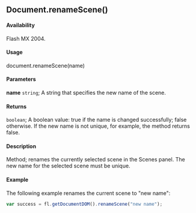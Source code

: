 ## Document.renameScene()

#### Availability

Flash MX 2004.

#### Usage

document.renameScene(name)

#### Parameters

**name** `string`; A string that specifies the new name of the scene.

#### Returns

`boolean`; A boolean value: true if the name is changed successfully; false otherwise. If the new name is not unique, for example, the method returns false.

#### Description

Method; renames the currently selected scene in the Scenes panel. The new name for the selected scene must be unique.

#### Example

The following example renames the current scene to "new name":

```javascript
var success = fl.getDocumentDOM().renameScene("new name");
```
